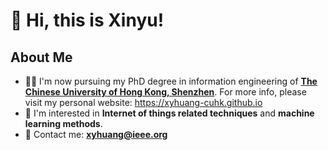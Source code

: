 # 👋 Hi, this is Xinyu!
## About Me
- 🧑‍🎓 I'm now pursuing my PhD degree in information engineering of **[The Chinese University of Hong Kong, Shenzhen](https://sse.cuhk.edu.cn)**. For more info, please visit my personal website: https://xyhuang-cuhk.github.io
- 👀 I'm interested in **Internet of things related techniques** and **machine learning methods**.
- 📮 Contact me: **xyhuang@ieee.org**

